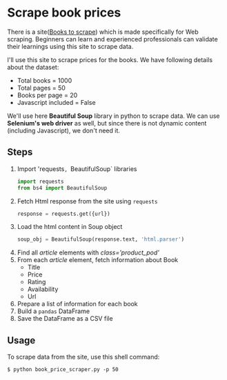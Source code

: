 # Scrape book prices

There is a site([Books to scrape](http://books.toscrape.com/index.html)) which is made specifically for Web scraping. Beginners can learn and experienced professionals can validate their learnings using this site to scrape data.

I'll use this site to scrape prices for the books. We have following details about the dataset:

- Total books = 1000
- Total pages = 50
- Books per page = 20
- Javascript included = False

We'll use here **Beautiful Soup** library in python to scrape data. We can use **Selenium's web driver** as well, but since there is not dynamic content (including Javascript), we don't need it.

## Steps

1. Import 'requests`, `BeautifulSoup` libraries
   ```python
   import requests
   from bs4 import BeautifulSoup
   ```
1. Fetch Html response from the site using `requests`
   ```python
   response = requests.get({url})
   ```
1. Load the html content in Soup object
   ```python
   soup_obj = BeautifulSoup(response.text, 'html.parser')
   ```
1. Find all _article_ elements with _class='product_pod'_
1. From each _article_ element, fetch information about Book
   - Title
   - Price
   - Rating
   - Availability
   - Url
1. Prepare a list of information for each book
1. Build a `pandas` DataFrame
1. Save the DataFrame as a CSV file

## Usage

To scrape data from the site, use this shell command:

```shell
$ python book_price_scraper.py -p 50
```
